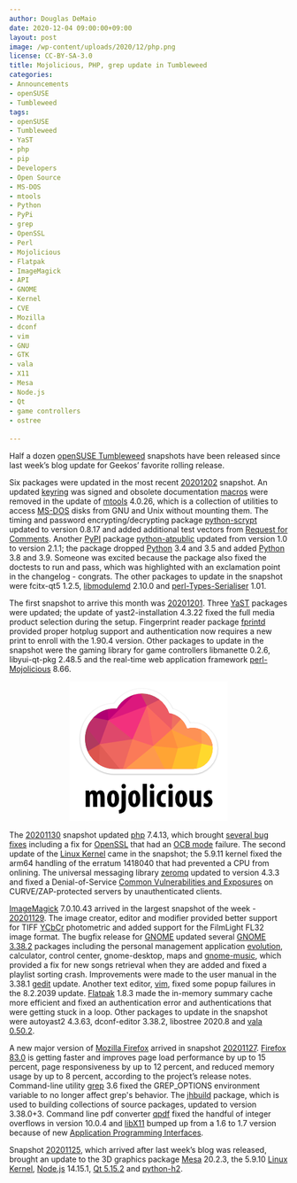 ```yaml
---
author: Douglas DeMaio
date: 2020-12-04 09:00:00+09:00
layout: post
image: /wp-content/uploads/2020/12/php.png
license: CC-BY-SA-3.0
title: Mojolicious, PHP, grep update in Tumbleweed
categories:
- Announcements
- openSUSE
- Tumbleweed
tags:
- openSUSE
- Tumbleweed
- YaST
- php
- pip
- Developers
- Open Source
- MS-DOS
- mtools
- Python
- PyPi
- grep
- OpenSSL
- Perl
- Mojolicious
- Flatpak
- ImageMagick
- API
- GNOME
- Kernel
- CVE
- Mozilla
- dconf
- vim
- GNU
- GTK
- vala
- X11
- Mesa
- Node.js
- Qt
- game controllers
- ostree

---
```


Half a dozen [openSUSE Tumbleweed](https://software.opensuse.org/distributions/tumbleweed) snapshots have been released since last week’s blog update for Geekos’ favorite rolling release.

Six packages were updated in the most recent [20201202](https://lists.opensuse.org/archives/list/factory@lists.opensuse.org/thread/ZXUO3XQE72UWVNA4HQHL6ZHKGJMFNZ4T/) snapshot. An updated [keyring](https://en.wikipedia.org/wiki/Keyring_(cryptography)) was signed and obsolete documentation [macros](https://en.wikipedia.org/wiki/Macro_(computer_science)) were removed in the update of [mtools](https://www.gnu.org/software/mtools/) 4.0.26, which is a collection of utilities to access [MS-DOS](https://en.wikipedia.org/wiki/MS-DOS) disks from GNU and Unix without mounting them. The timing and password encrypting/decrypting package [python-scrypt](https://pypi.org/project/scrypt/) updated to version 0.8.17 and added additional test vectors from [Request for Comments](https://en.wikipedia.org/wiki/Request_for_Comments). Another [PyPI](https://pypi.org/) package [python-atpublic](https://pypi.org/project/atpublic/) updated from version 1.0 to version 2.1.1; the package dropped [Python](https://www.python.org/) 3.4 and 3.5 and added [Python](https://www.python.org/) 3.8 and 3.9. Someone was excited because the package also fixed the doctests to run and pass, which was highlighted with an exclamation point in the changelog - congrats. The other packages to update in the snapshot were fcitx-qt5 1.2.5, [libmodulemd](https://github.com/fedora-modularity/libmodulemd) 2.10.0 and [perl-Types-Serialiser](https://metacpan.org/pod/Types::Serialiser) 1.01.

The first snapshot to arrive this month was [20201201](https://lists.opensuse.org/archives/list/factory@lists.opensuse.org/thread/AJI3VURDODZ66IFB7X5YQQMYW74HBC4K/). Three [YaST](https://yast.opensuse.org/) packages were updated; the update of yast2-installation 4.3.22 fixed the full media product selection during the setup. Fingerprint reader package [fprintd](https://fprint.freedesktop.org/) provided proper hotplug support and authentication now requires a new print to enroll with the 1.90.4 version. 
Other packages to update in the snapshot were the gaming library for game controllers libmanette 0.2.6, libyui-qt-pkg 2.48.5 and the real-time web application framework [perl-Mojolicious](https://mojolicious.org/) 8.66. <p align="center">   <img src="/wp-content/uploads/2020/12/mojolicious.png"> </p>

The [20201130](https://lists.opensuse.org/archives/list/factory@lists.opensuse.org/thread/6WYRSBSJX3Y64KFQBHI72YJSZX7GIJOD/) snapshot updated [php](https://www.php.net/) 7.4.13, which brought [several bug fixes](https://www.php.net/ChangeLog-7.php#7.4.13) including a fix for [OpenSSL](https://www.openssl.org/) that had an [OCB mode](https://en.wikipedia.org/wiki/OCB_mode) failure. The second update of the [Linux Kernel](https://www.kernel.org/) came in the snapshot; the 5.9.11 kernel fixed the arm64 handling of the erratum 1418040 that had prevented a CPU from onlining. The universal messaging library [zeromq](https://zeromq.org/) updated to version 4.3.3 and fixed a Denial-of-Service [Common Vulnerabilities and Exposures](https://en.wikipedia.org/wiki/Common_Vulnerabilities_and_Exposures) on CURVE/ZAP-protected servers by unauthenticated clients. 

[ImageMagick](https://imagemagick.org/index.php) 7.0.10.43 arrived in the largest snapshot of the week - [20201129](https://lists.opensuse.org/archives/list/factory@lists.opensuse.org/thread/VOSRRFOOPWWWHLYOL34FZ44UM5UHXSNE/). The image creator, editor and modifier provided better support for TIFF [YCbCr](https://en.wikipedia.org/wiki/YCbCr) photometric and added support for the FilmLight FL32 image format. The bugfix release for [GNOME](https://www.gnome.org/) updated several [GNOME 3.38.2](https://www.gnome.org/news/2020/09/gnome-3-38-released/) packages including the personal management application [evolution](https://wiki.gnome.org/Apps/Evolution), calculator, control center, gnome-desktop, maps and [gnome-music](https://wiki.gnome.org/Apps/Music), which provided a fix for new songs retrieval when they are added and fixed a playlist sorting crash. Improvements were made to the user manual in the 3.38.1 [gedit](https://wiki.gnome.org/Apps/Gedit) update. Another text editor, [vim](https://www.vim.org/), fixed some popup failures in the 8.2.2039 update. [Flatpak](https://flatpak.org/) 1.8.3 made the in-memory summary cache more efficient and fixed an authentication error and authentications that were getting stuck in a loop. Other packages to update in the snapshot were autoyast2 4.3.63, dconf-editor 3.38.2, libostree 2020.8 and [vala 0.50.2](https://linuxfromscratch.ru/blfs/view/systemd/general/vala.html). 

A new major version of [Mozilla Firefox](https://www.mozilla.org/en-US/firefox/new/) arrived in snapshot [20201127](https://lists.opensuse.org/archives/list/factory@lists.opensuse.org/thread/R7D2K43IEUS2DOZYAFX5JTC6YKJ3WAI3/). [Firefox  83.0](https://www.mozilla.org/en-US/firefox/83.0/releasenotes/) is getting faster and improves page load performance by up to 15 percent, page responsiveness by up to 12 percent, and reduced memory usage by up to 8 percent, according to the project’s release notes. Command-line utility [grep](https://www.gnu.org/software/grep/) 3.6 fixed the GREP_OPTIONS environment variable to no longer affect grep's behavior. The [jhbuild](https://developer.gnome.org/jhbuild/) package, which is used to building collections of source packages, updated to version 3.38.0+3. Command line pdf converter [qpdf](https://github.com/qpdf/qpdf) fixed the handful of integer overflows in version 10.0.4 and [libX11](https://gitlab.freedesktop.org/xorg/lib/libx11) bumped up from a 1.6 to 1.7 version because of new [Application Programming Interfaces](https://en.wikipedia.org/wiki/API). 

Snapshot [20201125](https://lists.opensuse.org/archives/list/factory@lists.opensuse.org/thread/ZAQD23LHHJM42VDM52BG73VZF6BDFFUL/), which arrived after last week’s blog was released, brought an update to the 3D graphics package [Mesa](https://www.mesa3d.org/) 20.2.3, the 5.9.10 [Linux Kernel](https://www.kernel.org/), [Node.js](https://nodejs.org/en/) 14.15.1, [Qt 5.15.2](https://wiki.qt.io/Qt_5.15_Release) and [python-h2](https://pypi.org/project/h2/).
